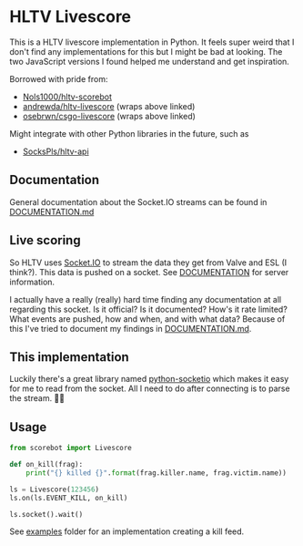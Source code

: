 # HLTV Livescore

This is a HLTV livescore implementation in Python. It feels super weird that I
don't find any implementations for this but I might be bad at looking. The two
JavaScript versions I found helped me understand and get inspiration.

Borrowed with pride from:

- [Nols1000/hltv-scorebot](https://github.com/Nols1000/hltv-scorebot)
- [andrewda/hltv-livescore](https://github.com/andrewda/hltv-livescore) (wraps
  above linked)
- [osebrwn/csgo-livescore](https://github.com/josebrwn/csgo-livescore) (wraps
  above linked)

Might integrate with other Python libraries in the future, such as

- [SocksPls/hltv-api](https://github.com/SocksPls/hltv-api)

## Documentation

General documentation about the Socket.IO streams can be found in
[DOCUMENTATION.md](DOCUMENTATION.md)

## Live scoring

So HLTV uses [Socket.IO](https://socket.io/) to stream the data they get from
Valve and ESL (I think?). This data is pushed on a socket. See
[DOCUMENTATION](DOCUMENTATION.md) for server information.

I actually have a really (really) hard time finding any documentation at all
regarding this socket. Is it official? Is it documented? How's it rate limited?
What events are pushed, how and when, and with what data? Because of this I've
tried to document my findings in [DOCUMENTATION.md](DOCUMENTATION.md).

## This implementation

Luckily there's a great library named
[python-socketio](https://python-socketio.readthedocs.io/en/latest/index.html)
which makes it easy for me to read from the socket. All I need to do after
connecting is to parse the stream. ✌🏼

## Usage

```python
from scorebot import Livescore

def on_kill(frag):
    print("{} killed {}".format(frag.killer.name, frag.victim.name))

ls = Livescore(123456)
ls.on(ls.EVENT_KILL, on_kill)

ls.socket().wait()
```

See [examples](examples/) folder for an implementation creating a kill feed.
